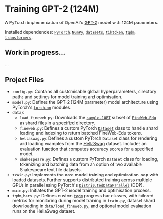 # Training GPT-2 (124M)

A PyTorch implementation of OpenAI's [GPT-2](https://github.com/openai/gpt-2) model with 124M parameters. 

Installed dependencies: [`PyTorch`](https://pytorch.org/), [`NumPy`](https://numpy.org/), [`datasets`](https://huggingface.co/docs/datasets/en/index), [`tiktoken`](https://github.com/openai/tiktoken), [`tqdm`](https://github.com/tqdm/tqdm), [`transformers`](https://huggingface.co/docs/transformers/en/index).

## Work in progress...
...

## Project Files

- `config.py`: Contains all customisable global hyperparameters, directory paths and settings for model training and optimisation.
- `model.py`: Defines the GPT-2 (124M parameter) model architecture using PyTorch's [`torch.nn`](https://pytorch.org/docs/stable/nn.html#module-torch.nn) modules.
- `data/`:
  - `load_fineweb.py`: Downloads the [`sample-10BT`](https://huggingface.co/datasets/HuggingFaceFW/fineweb-edu/viewer/sample-10BT) subset of [`FineWeb-Edu`](https://huggingface.co/datasets/HuggingFaceFW/fineweb-edu) as shard files in a specified directory. 
  - `fineweb.py`: Defines a custom PyTorch [`Dataset`](https://pytorch.org/docs/stable/data.html#torch.utils.data.Dataset) class to handle shard loading and indexing to return batched FineWeb-Edu tokens. 
  - `hellaswag.py`:  Defines a custom PyTorch `Dataset` class for rendering and loading examples from the [HellaSwag](https://github.com/rowanz/hellaswag/tree/master/data) dataset. Includes an evaluation function that computes accuracy scores for a specified model. 
  - `shakespeare.py`:  Defines a custom PyTorch `Dataset` class for loading, tokenizing and batching data from an option of two available Shakespeare text file datasets.
- `train.py`: Implements the core model training and optimisation loop with loaded datasets. Further supports distributed training across multiple GPUs in parallel using PyTorch's [`DistributedDataParallel`](https://pytorch.org/docs/stable/generated/torch.nn.parallel.DistributedDataParallel.html#torch.nn.parallel.DistributedDataParallel) (DDP).
- `main.py`: Initiates the GPT-2 model training and optimisation process.
- `tqdm_bars.py`: Defines custom [`tqdm`](https://github.com/tqdm/tqdm) progress bar classes, with tailored metrics for monitoring during model training in `train.py`, dataset shard downloading in `data/load_fineweb.py`, and optional model evaluation runs on the HellaSwag dataset.
